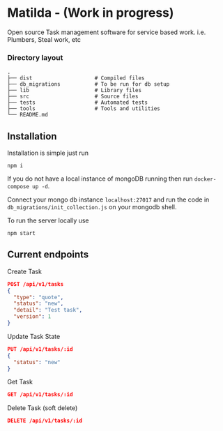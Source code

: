 # Matilda - (Work in progress)

Open source Task management software for service based work. i.e. Plumbers, Steal work, etc

### Directory layout
    .
    ├── dist                    # Compiled files
    ├── db_migrations           # To be run for db setup
    ├── lib                     # Library files
    ├── src                     # Source files
    ├── tests                   # Automated tests
    ├── tools                   # Tools and utilities
    └── README.md

## Installation

Installation is simple just run

```
npm i
```

If you do not have a local instance of mongoDB running then run `docker-compose up -d`.

Connect your mongo db instance `localhost:27017` and run the code in `db_migrations/init_collection.js` on your mongodb shell.

To run the server locally use

```
npm start
```

## Current endpoints

Create Task

```json
POST /api/v1/tasks
{
  "type": "quote",
  "status": "new",
  "detail": "Test task",
  "version": 1
}
```

Update Task State

```json
PUT /api/v1/tasks/:id
{
  "status": "new"
}
```

Get Task

```json
GET /api/v1/tasks/:id
```

Delete Task (soft delete)

```json
DELETE /api/v1/tasks/:id
```

